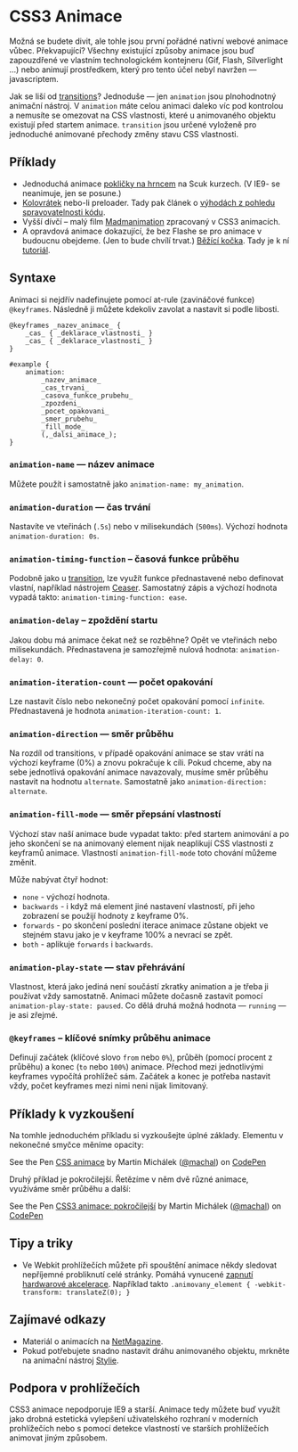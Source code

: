 CSS3 Animace
============

Možná se  budete divit, ale tohle jsou první pořádné nativní webové animace vůbec. Překvapující? Všechny existující způsoby animace jsou buď zapouzdřené ve vlastním technologickém kontejneru (Gif, Flash, Silverlight …) nebo animují prostředkem, který pro tento účel nebyl navržen — javascriptem.

Jak se liší od [transitions](css3-transitions.md)? Jednoduše — jen `animation` jsou plnohodnotný animační nástroj. V `animation` máte celou animaci daleko víc pod kontrolou a nemusíte se omezovat na CSS vlastnosti, které u animovaného objektu existují před startem animace. `transition` jsou určené vyloženě pro jednoduché animované přechody změny stavu CSS vlastnosti.

Příklady
--------

* Jednoduchá animace [pokličky na hrncem](http://www.scuk.cz/kurzy/) na Scuk kurzech. (V IE9- se neanimuje, jen se posune.)
* [Kolovrátek](http://dabblet.com/gist/1689261) nebo-li preloader. Tady pak článek  o [výhodách z pohledu spravovatelnosti kódu](http://kratce.vzhurudolu.cz/post/17279304470/spravovatelnost-css3).
* Vyšší dívčí – malý film [Madmanimation](http://stuffandnonsense.co.uk/content/demo/madmanimation/) zpracovaný v CSS3 animacích.
* A opravdová animace dokazující, že bez Flashe se pro animace v budoucnu obejdeme. (Jen to bude chvílí trvat.) [Běžící kočka](http://codepen.io/rachelnabors/pen/rCost). Tady je k ní [tutoriál](http://24ways.org/2012/flashless-animation/).


Syntaxe
-------

Animaci si nejdřív nadefinujete pomocí at-rule (zavináčové funkce) `@keyframes`. Následně ji můžete kdekoliv zavolat a nastavit si podle libosti.

	@keyframes _nazev_animace_ {
		_cas_ { _deklarace_vlastnosti_ }
		_cas_ { _deklarace_vlastnosti_ }
	}

	#example {
		animation:
			_nazev_animace_
			_cas_trvani_
			_casova_funkce_prubehu_
			_zpozdeni_
			_pocet_opakovani_
			_smer_prubehu_
			_fill_mode_
			(,_dalsi_animace_);
	}


### `animation-name` — název animace

Můžete použít i samostatně jako `animation-name: my_animation`.


### `animation-duration` — čas trvání

Nastavíte ve vteřinách (`.5s`) nebo v milisekundách (`500ms`). Výchozí hodnota `animation-duration: 0s`.


### `animation-timing-function` – časová funkce průběhu


Podobně jako u [transition](css3-transitions.md), lze využít funkce přednastavené nebo definovat vlastní, například nástrojem [Ceaser](http://matthewlein.com/ceaser/). Samostatný zápis a výchozí hodnota vypadá takto: `animation-timing-function: ease`.

### `animation-delay` – zpoždění startu

Jakou dobu má animace čekat než se rozběhne? Opět ve vteřinách nebo milisekundách. Přednastavena je samozřejmě nulová hodnota: `animation-delay: 0`.


### `animation-iteration-count` — počet opakování

Lze nastavit číslo nebo nekonečný počet opakování pomocí `infinite`. Přednastavená je hodnota `animation-iteration-count: 1`.


### `animation-direction` — směr průběhu

Na rozdíl od transitions, v případě opakování animace se stav vrátí na výchozí keyframe (0%) a znovu pokračuje k cíli. Pokud chceme, aby na sebe jednotlivá opakování animace navazovaly, musíme směr průběhu nastavit na hodnotu `alternate`. Samostatně jako `animation-direction: alternate`.


### `animation-fill-mode` — směr přepsání vlastností

Výchozí stav naší animace bude vypadat takto: před startem animování a po jeho skončení se na animovaný element nijak neaplikují CSS vlastnosti z keyframů animace. Vlastností `animation-fill-mode` toto chování můžeme změnit.

Může nabývat čtyř hodnot:

- `none` - výchozí hodnota.
- `backwards` - i když má element jiné nastavení vlastností, při jeho zobrazení se použijí hodnoty z keyframe 0%.
- `forwards` - po skončení poslední iterace animace zůstane objekt ve stejném stavu jako je v keyframe 100% a nevrací se zpět.
- `both` - aplikuje `forwards` i `backwards`.

### `animation-play-state` — stav přehrávání

Vlastnost, která jako jediná není součástí zkratky animation a je třeba ji používat vždy samostatně. Animaci můžete dočasně zastavit pomocí `animation-play-state: paused`. Co dělá druhá možná hodnota — `running` — je asi zřejmé.

### `@keyframes` – klíčové snímky průběhu animace

Definují začátek (klíčové slovo `from` nebo `0%`), průběh (pomocí procent z průběhu) a konec (`to` nebo `100%`) animace. Přechod mezi jednotlivými keyframes vypočítá prohlížeč sám. Začátek a konec je potřeba nastavit vždy, počet keyframes mezi nimi neni nijak limitovaný.

Příklady k vyzkoušení
---------------------

Na tomhle jednoduchém příkladu si vyzkoušejte úplné základy. Elementu v nekonečné smyčce měníme opacity:

<p data-height="158" data-theme-id="502" data-slug-hash="pKodf" data-user="machal" data-default-tab="result" class='codepen'>See the Pen <a href='http://codepen.io/machal/pen/pKodf'>CSS animace</a> by Martin Michálek (<a href='http://codepen.io/machal'>@machal</a>) on <a href='http://codepen.io'>CodePen</a></p>
<script async src="http://codepen.io/assets/embed/ei.js"></script>

Druhý příklad je pokročilejší. Řetězíme v něm dvě různé animace, využíváme směr průběhu a další:

<p data-height="167" data-theme-id="502" data-slug-hash="xipAj" data-user="machal" data-default-tab="result" class='codepen'>See the Pen <a href='http://codepen.io/machal/pen/xipAj'>CSS3 animace: pokročilejší</a> by Martin Michálek (<a href='http://codepen.io/machal'>@machal</a>) on <a href='http://codepen.io'>CodePen</a></p>
<script async src="http://codepen.io/assets/embed/ei.js"></script>

Tipy a triky
------------

* Ve Webkit prohlížečích můžete při spouštění animace někdy sledovat nepříjemné probliknutí celé stránky. Pomáhá vynucené [zapnutí hardwarové akcelerace](http://www.html5rocks.com/en/tutorials/speed/html5/#transanim). Například takto `.animovany_element { -webkit-transform: translateZ(0); }`


Zajímavé odkazy
---------------

- Materiál o animacích na [NetMagazine](http://www.netmagazine.com/tutorials/masterclass-css-animations).
- Pokud potřebujete snadno nastavit dráhu animovaného objektu, mrkněte na animační nástroj [Stylie](http://jeremyckahn.github.io/stylie/).


Podpora v prohlížečích
----------------------

CSS3 animace nepodporuje IE9 a starší. Animace tedy můžete buď využít jako drobná estetická vylepšení uživatelského rozhraní v moderních prohlížečích nebo s pomocí detekce vlastností ve starších prohlížečích animovat jiným způsobem.
